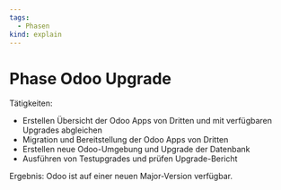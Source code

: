 ```yaml
---
tags:
  - Phasen
kind: explain
---
```

# Phase Odoo Upgrade

Tätigkeiten:

* Erstellen Übersicht der Odoo Apps von Dritten und mit verfügbaren Upgrades abgleichen
* Migration und Bereitstellung der Odoo Apps von Dritten
* Erstellen neue Odoo-Umgebung und Upgrade der Datenbank
* Ausführen von Testupgrades und prüfen Upgrade-Bericht

Ergebnis: Odoo ist auf einer neuen Major-Version verfügbar.